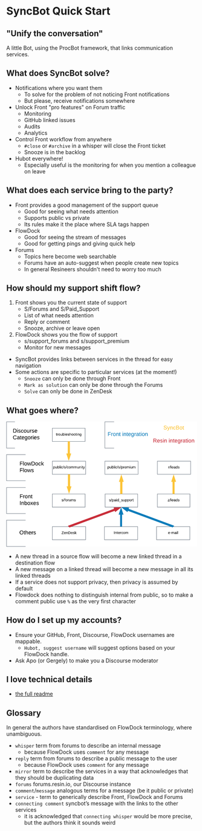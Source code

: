 # SyncBot Quick Start

## "Unify the conversation"
A little Bot, using the ProcBot framework, that links communication services.

## What does SyncBot solve?

* Notifications where you want them
	* To solve for the problem of not noticing Front notifications
	* But please, receive notifications somewhere
* Unlock Front "pro features" on Forum traffic
	* Monitoring
	* GitHub linked issues
	* Audits
	* Analytics
* Control Front workflow from anywhere
	* `#close` or `#archive` in a whisper will close the Front ticket
	* Snooze is in the backlog
* Hubot everywhere!
	* Especially useful is the monitoring for when you mention a colleague on leave

## What does each service bring to the party?

* Front provides a good management of the support queue
	* Good for seeing what needs attention
	* Supports public vs private
	* Its rules make it the place where SLA tags happen
* FlowDock
	* Good for seeing the stream of messages
	* Good for getting pings and giving quick help
* Forums
	* Topics here become web searchable
	* Forums have an auto-suggest when people create new topics
	* In general Resineers shouldn't need to worry too much

## How should my support shift flow?

1) Front shows you the current state of support
	* S/Forums and S/Paid_Support
	* List of what needs attention
	* Reply or comment
	* Snooze, archive or leave open
1) FlowDock shows you the flow of support
	* s/support_forums and s/support_premium
	* Monitor for new messages

* SyncBot provides links between services in the thread for easy navigation
* Some actions are specific to particular services (at the moment!)
	* `Snooze` can only be done through Front
	* `Mark as solution` can only be done through the Forums
	* `Solve` can only be done in ZenDesk

## What goes where?

![flow-diagram](syncflow.png)

* A new thread in a source flow will become a new linked thread in a destination flow
* A new message on a linked thread will become a new message in all its linked threads
* If a service does not support privacy, then privacy is assumed by default
* Flowdock does nothing to distinguish internal from public, so to make a comment public use `%` as the very first character

## How do I set up my accounts?

* Ensure your GitHub, Front, Discourse, FlowDock usernames are mappable.
	* `Hubot, suggest username` will suggest options based on your FlowDock handle.
* Ask Apo (or Gergely) to make you a Discourse moderator

## I love technical details

* [the full readme](syncbot-readme.md)

## Glossary

In general the authors have standardised on FlowDock terminology, where unambiguous.

* `whisper` term from forums to describe an internal message
	* because FlowDock uses `comment` for any message
* `reply` term from forums to describe a public message to the user
	* because FlowDock uses `comment` for any message
* `mirror` term to describe the services in a way that acknowledges that they should be duplicating data
* `forums` forums.resin.io, our Discourse instance
* `comment`/`message` analogous terms for a message (be it public or private)
* `service` - term to generically describe Front, FlowDock and Forums
* `connecting comment` syncbot’s message with the links to the other services
	* it is acknowledged that `connecting whisper` would be more precise, but the authors think it sounds weird
